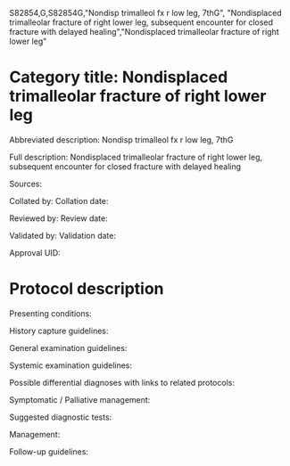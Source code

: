 S82854,G,S82854G,"Nondisp trimalleol fx r low leg, 7thG", "Nondisplaced trimalleolar fracture of right lower leg, subsequent encounter for closed fracture with delayed healing","Nondisplaced trimalleolar fracture of right lower leg"
# Category title: Nondisplaced trimalleolar fracture of right lower leg

Abbreviated description: Nondisp trimalleol fx r low leg, 7thG

Full description: Nondisplaced trimalleolar fracture of right lower leg, subsequent encounter for closed fracture with delayed healing

Sources:

Collated by:
Collation date:

Reviewed by:
Review date:

Validated by:
Validation date:

Approval UID:

# Protocol description

Presenting conditions:

History capture guidelines:

General examination guidelines:

Systemic examination guidelines:

Possible differential diagnoses with links to related protocols:

Symptomatic / Palliative management:

Suggested diagnostic tests:

Management:

Follow-up guidelines:
